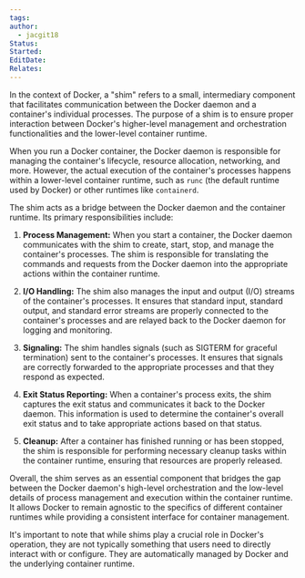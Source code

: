 ```yaml
---
tags: 
author:
  - jacgit18
Status: 
Started: 
EditDate: 
Relates:
---
```

In the context of Docker, a "shim" refers to a small, intermediary component that facilitates communication between the Docker daemon and a container's individual processes. The purpose of a shim is to ensure proper interaction between Docker's higher-level management and orchestration functionalities and the lower-level container runtime.

When you run a Docker container, the Docker daemon is responsible for managing the container's lifecycle, resource allocation, networking, and more. However, the actual execution of the container's processes happens within a lower-level container runtime, such as `runc` (the default runtime used by Docker) or other runtimes like `containerd`.

The shim acts as a bridge between the Docker daemon and the container runtime. Its primary responsibilities include:

1. **Process Management:**
   When you start a container, the Docker daemon communicates with the shim to create, start, stop, and manage the container's processes. The shim is responsible for translating the commands and requests from the Docker daemon into the appropriate actions within the container runtime.

2. **I/O Handling:**
   The shim also manages the input and output (I/O) streams of the container's processes. It ensures that standard input, standard output, and standard error streams are properly connected to the container's processes and are relayed back to the Docker daemon for logging and monitoring.

3. **Signaling:**
   The shim handles signals (such as SIGTERM for graceful termination) sent to the container's processes. It ensures that signals are correctly forwarded to the appropriate processes and that they respond as expected.

4. **Exit Status Reporting:**
   When a container's process exits, the shim captures the exit status and communicates it back to the Docker daemon. This information is used to determine the container's overall exit status and to take appropriate actions based on that status.

5. **Cleanup:**
   After a container has finished running or has been stopped, the shim is responsible for performing necessary cleanup tasks within the container runtime, ensuring that resources are properly released.

Overall, the shim serves as an essential component that bridges the gap between the Docker daemon's high-level orchestration and the low-level details of process management and execution within the container runtime. It allows Docker to remain agnostic to the specifics of different container runtimes while providing a consistent interface for container management.

It's important to note that while shims play a crucial role in Docker's operation, they are not typically something that users need to directly interact with or configure. They are automatically managed by Docker and the underlying container runtime.